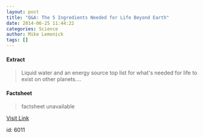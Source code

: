 ```yaml
---
layout: post
title: "Q&A: The 5 Ingredients Needed for Life Beyond Earth"
date: 2014-06-25 11:44:22
categories: Science
author: Mike Lemonick
tags: []
---
```



#### Extract
>Liquid water and an energy source top list for what's needed for life to exist on other planets....

#### Factsheet
>factsheet unavailable

[Visit Link](http://feeds.nationalgeographic.com/~r/ng/News/News_Main/~3/VGlqm2nVxGc/)

id:    6011


